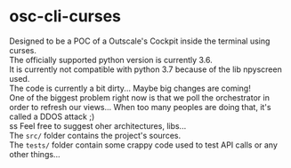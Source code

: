 # osc-cli-curses

Designed to be a POC of a Outscale's Cockpit inside the terminal using curses.<br/>The officially supported python version is currently 3.6.<br/> It is currently not compatible with python 3.7 because of the lib npyscreen used.<br/> The code is currently a bit dirty... Maybe big changes are coming!<br>One of the biggest problem right now is that we poll the orchestrator in order to refresh our views... When too many peoples are doing that, it's called a DDOS attack ;)<br>ss Feel free to suggest oher architectures, libs...<br/>The `src/` folder contains the project's sources.<br/>The `tests/` folder contain some crappy code used to test API calls or any other things...
